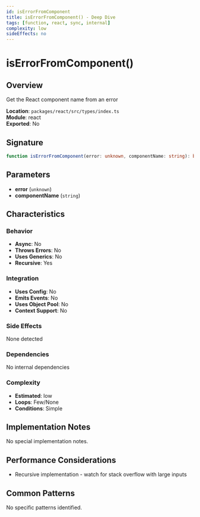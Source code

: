 ```yaml
---
id: isErrorFromComponent
title: isErrorFromComponent() - Deep Dive
tags: [function, react, sync, internal]
complexity: low
sideEffects: no
---
```


# isErrorFromComponent()

## Overview
Get the React component name from an error

**Location**: `packages/react/src/types/index.ts`  
**Module**: react  
**Exported**: No  

## Signature
```typescript
function isErrorFromComponent(error: unknown, componentName: string): boolean
```

## Parameters
- **error** (`unknown`)
- **componentName** (`string`)

## Characteristics

### Behavior
- **Async**: No
- **Throws Errors**: No
- **Uses Generics**: No
- **Recursive**: Yes

### Integration
- **Uses Config**: No
- **Emits Events**: No
- **Uses Object Pool**: No
- **Context Support**: No

### Side Effects
None detected

### Dependencies
No internal dependencies

### Complexity
- **Estimated**: low
- **Loops**: Few/None
- **Conditions**: Simple



## Implementation Notes
No special implementation notes.

## Performance Considerations
- Recursive implementation - watch for stack overflow with large inputs

## Common Patterns
No specific patterns identified.
